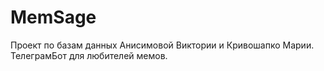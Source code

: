 # MemSage
Проект по базам данных Анисимовой Виктории и Кривошапко Марии.
ТелеграмБот для любителей мемов.
